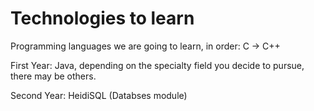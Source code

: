 # Technologies to learn

Programming languages we are going to learn, in order: C -&gt; C++

First Year: Java, depending on the specialty field you decide to pursue, there may be others.

Second Year: HeidiSQL \(Databses module\)

